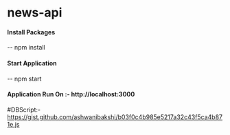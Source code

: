 # news-api


#### Install Packages
-- npm install

#### Start Application
-- npm start

#### Application Run On :- http://localhost:3000 

#DBScript:- https://gist.github.com/ashwanibakshi/b03f0c4b985e5217a32c43f5ca4b871e.js
